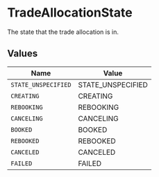 # TradeAllocationState

The state that the trade allocation is in.


## Values

| Name                | Value               |
| ------------------- | ------------------- |
| `STATE_UNSPECIFIED` | STATE_UNSPECIFIED   |
| `CREATING`          | CREATING            |
| `REBOOKING`         | REBOOKING           |
| `CANCELING`         | CANCELING           |
| `BOOKED`            | BOOKED              |
| `REBOOKED`          | REBOOKED            |
| `CANCELED`          | CANCELED            |
| `FAILED`            | FAILED              |